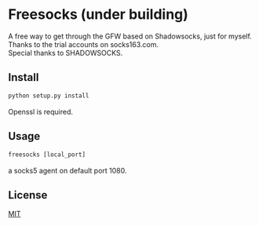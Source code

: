Freesocks (under building)
========

A free way to get through the GFW based on Shadowsocks, just for myself.<br>
Thanks to the trial accounts on socks163.com.<br>
Special thanks to SHADOWSOCKS.

Install
------
`python setup.py install`<br><br>
Openssl is required.

Usage
------
`freesocks [local_port]`<br><br>
a socks5 agent on default port 1080.

License
------
[MIT](http://opensource.org/licenses/MIT)

